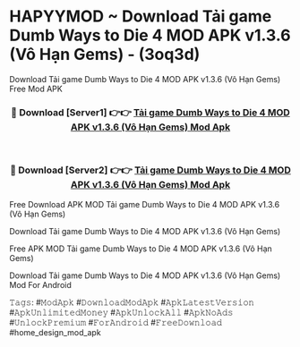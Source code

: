 # HAPYYMOD ~ Download Tải game Dumb Ways to Die 4 MOD APK v1.3.6 (Vô Hạn Gems) - (3oq3d)
Download Tải game Dumb Ways to Die 4 MOD APK v1.3.6 (Vô Hạn Gems) Free Mod APK

<div align="center">
<h3>🔴 Download [Server1] 👉👉 <a href="https://apk-comot.site?title=Tải_game_Dumb_Ways_to_Die_4_MOD_APK_v1.3.6_(Vô_Hạn_Gems)">Tải game Dumb Ways to Die 4 MOD APK v1.3.6 (Vô Hạn Gems) Mod Apk</a></h3><br>

<h3>🔴 Download [Server2] 👉👉 <a href="https://apk-comot.site?title=Tải_game_Dumb_Ways_to_Die_4_MOD_APK_v1.3.6_(Vô_Hạn_Gems)">Tải game Dumb Ways to Die 4 MOD APK v1.3.6 (Vô Hạn Gems) Mod Apk</a></h3>
</div>


Free Download APK MOD Tải game Dumb Ways to Die 4 MOD APK v1.3.6 (Vô Hạn Gems)

Download Tải game Dumb Ways to Die 4 MOD APK v1.3.6 (Vô Hạn Gems) 

Free APK MOD Tải game Dumb Ways to Die 4 MOD APK v1.3.6 (Vô Hạn Gems) 

Download Tải game Dumb Ways to Die 4 MOD APK v1.3.6 (Vô Hạn Gems) Mod For Android

𝚃𝚊𝚐𝚜: #𝙼𝚘𝚍𝙰𝚙𝚔 #𝙳𝚘𝚠𝚗𝚕𝚘𝚊𝚍𝙼𝚘𝚍𝙰𝚙𝚔 #𝙰𝚙𝚔𝙻𝚊𝚝𝚎𝚜𝚝𝚅𝚎𝚛𝚜𝚒𝚘𝚗 #𝙰𝚙𝚔𝚄𝚗𝚕𝚒𝚖𝚒𝚝𝚎𝚍𝙼𝚘𝚗𝚎𝚢 #𝙰𝚙𝚔𝚄𝚗𝚕𝚘𝚌𝚔𝙰𝚕𝚕 #𝙰𝚙𝚔𝙽𝚘𝙰𝚍𝚜 #𝚄𝚗𝚕𝚘𝚌𝚔𝙿𝚛𝚎𝚖𝚒𝚞𝚖 #𝙵𝚘𝚛𝙰𝚗𝚍𝚛𝚘𝚒𝚍 #𝙵𝚛𝚎𝚎𝙳𝚘𝚠𝚗𝚕𝚘𝚊𝚍 #home_design_mod_apk